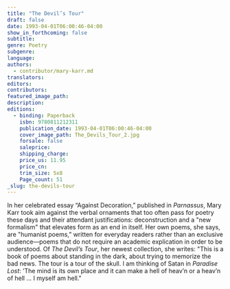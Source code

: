 ```yaml
---
title: "The Devil’s Tour"
draft: false
date: 1993-04-01T06:00:46-04:00
show_in_forthcoming: false
subtitle:
genre: Poetry
subgenre:
language:
authors:
  - contributor/mary-karr.md
translators:
editors:
contributors:
featured_image_path:
description:
editions:
  - binding: Paperback
    isbn: 9780811212311
    publication_date: 1993-04-01T06:00:46-04:00
    cover_image_path: The_Devils_Tour_2.jpg
    forsale: false
    saleprice:
    shipping_charge:
    price_us: 11.95
    price_cn:
    trim_size: 5x8
    Page_count: 51
_slug: the-devils-tour
---
```


In her celebrated essay “Against Decoration,” published in _Parnassus_, Mary Karr took aim against the verbal ornaments that too often pass for poetry these days and their attendant justifications: deconstruction and a "new formalism" that elevates form as an end in itself. Her own poems, she says, are "humanist poems,” written for everyday readers rather than an exclusive audience––poems that do not require an academic explication in order to be understood. Of _The Devil’s Tour_, her newest collection, she writes: "This is a book of poems about standing in the dark, about trying to memorize the bad news. The tour is a tour of the skull. l am thinking of Satan in _Paradise Lost_: ’The mind is its own place and it can make a hell of heav’n or a heav’n of hell ... I myself am hell."

